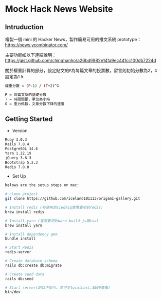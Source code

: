 # Mock Hack News Website

## Intruduction
複製一個 mini 的 Hacker News，製作簡易可用的推文系統 prototype：
https://news.ycombinator.com/

主要功能如以下連結說明：
https://gist.github.com/chinghanho/a26bd9982e14fa9ec441cc100db7224d

關於權重計算的部分，設定貼文的`P`為每篇文章的投票數，留言則初始分數為2，`G`設定為1.5
``` bash
權重分數 = (P-1) / (T+2)^G

P = 每篇文章的基礎分數
T = 時間間距，單位為小時
G = 重力係數，文章分數下降的速度
```

## Getting Started
* Version
``` bash
Ruby 3.0.3
Rails 7.0.4
PostgreSQL 14.6
Yarn 1.22.19
jQuery 3.6.3
Bootstrap 5.2.3
Redis 7.0.8
```
* Set Up 
``` bash
belows are the setup steps on mac:

# clone project
git clone https://github.com/iceland101113/origami-gallery.git

# Install redis (有使用到siedkiq會需要用到redis)
brew install redis

# Install yarn (會需要用到uarn build js跟css)
brew install yarn

# Install dependency gem
bundle install

# Start Redis
redis-server

# Create database schema
rails db:create db:migrate

# Create seed data
rails db:seed

# Start server(跑以下指令，並可至localhost:3000查看)
bin/dev
